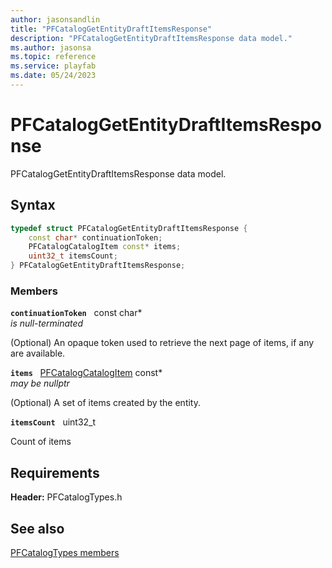```yaml
---
author: jasonsandlin
title: "PFCatalogGetEntityDraftItemsResponse"
description: "PFCatalogGetEntityDraftItemsResponse data model."
ms.author: jasonsa
ms.topic: reference
ms.service: playfab
ms.date: 05/24/2023
---
```


# PFCatalogGetEntityDraftItemsResponse  

PFCatalogGetEntityDraftItemsResponse data model.  

## Syntax  
  
```cpp
typedef struct PFCatalogGetEntityDraftItemsResponse {  
    const char* continuationToken;  
    PFCatalogCatalogItem const* items;  
    uint32_t itemsCount;  
} PFCatalogGetEntityDraftItemsResponse;  
```
  
### Members  
  
**`continuationToken`** &nbsp; const char*  
*is null-terminated*  
  
(Optional) An opaque token used to retrieve the next page of items, if any are available.
  
**`items`** &nbsp; [PFCatalogCatalogItem](pfcatalogcatalogitem.md) const*  
*may be nullptr*  
  
(Optional) A set of items created by the entity.
  
**`itemsCount`** &nbsp; uint32_t  
  
Count of items
  
  
## Requirements  
  
**Header:** PFCatalogTypes.h
  
## See also  
[PFCatalogTypes members](../pfcatalogtypes_members.md)  

  
  
